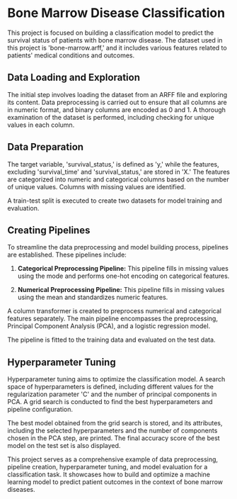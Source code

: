 # Bone Marrow Disease Classification

This project is focused on building a classification model to predict the survival status of patients with bone marrow disease. The dataset used in this project is 'bone-marrow.arff,' and it includes various features related to patients' medical conditions and outcomes.

## Data Loading and Exploration

The initial step involves loading the dataset from an ARFF file and exploring its content. Data preprocessing is carried out to ensure that all columns are in numeric format, and binary columns are encoded as 0 and 1. A thorough examination of the dataset is performed, including checking for unique values in each column.

## Data Preparation

The target variable, 'survival_status,' is defined as 'y,' while the features, excluding 'survival_time' and 'survival_status,' are stored in 'X.' The features are categorized into numeric and categorical columns based on the number of unique values. Columns with missing values are identified.

A train-test split is executed to create two datasets for model training and evaluation.

## Creating Pipelines

To streamline the data preprocessing and model building process, pipelines are established. These pipelines include:

1. **Categorical Preprocessing Pipeline:** This pipeline fills in missing values using the mode and performs one-hot encoding on categorical features.

2. **Numerical Preprocessing Pipeline:** This pipeline fills in missing values using the mean and standardizes numeric features.

A column transformer is created to preprocess numerical and categorical features separately. The main pipeline encompasses the preprocessing, Principal Component Analysis (PCA), and a logistic regression model.

The pipeline is fitted to the training data and evaluated on the test data.

## Hyperparameter Tuning

Hyperparameter tuning aims to optimize the classification model. A search space of hyperparameters is defined, including different values for the regularization parameter 'C' and the number of principal components in PCA. A grid search is conducted to find the best hyperparameters and pipeline configuration.

The best model obtained from the grid search is stored, and its attributes, including the selected hyperparameters and the number of components chosen in the PCA step, are printed. The final accuracy score of the best model on the test set is also displayed.

This project serves as a comprehensive example of data preprocessing, pipeline creation, hyperparameter tuning, and model evaluation for a classification task. It showcases how to build and optimize a machine learning model to predict patient outcomes in the context of bone marrow diseases.